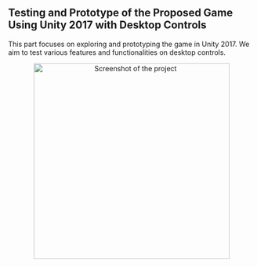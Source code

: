 <h2 align="left">Testing and Prototype of the Proposed Game Using Unity 2017 with Desktop Controls</h2>
<p>This part focuses on exploring and prototyping the game in Unity 2017. We aim to test various features and functionalities on desktop controls.</p>


<div align="center">
    <img src="https://github.com/user-attachments/assets/e950cfa9-f718-4524-930e-b0a51898b9a7" width="400" alt="Screenshot of the project">
</div>

